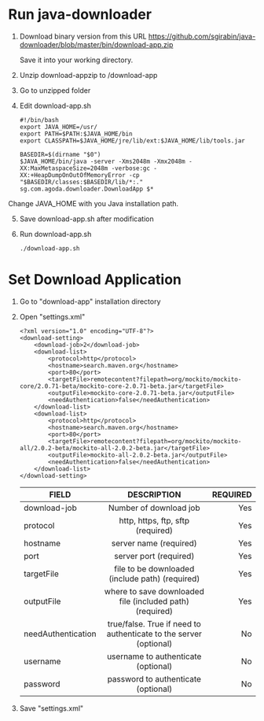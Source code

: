 # Run java-downloader


1. Download binary version from this URL
   https://github.com/sgirabin/java-downloader/blob/master/bin/download-app.zip

   Save it into your working directory.

2. Unzip download-appzip to /download-app

3. Go to unzipped folder 

4. Edit download-app.sh
    ~~~~ 
    #!/bin/bash
    export JAVA_HOME=/usr/
    export PATH=$PATH:$JAVA_HOME/bin
    export CLASSPATH=$JAVA_HOME/jre/lib/ext:$JAVA_HOME/lib/tools.jar

    BASEDIR=$(dirname "$0")
    $JAVA_HOME/bin/java -server -Xms2048m -Xmx2048m -XX:MaxMetaspaceSize=2048m -verbose:gc -XX:+HeapDumpOnOutOfMemoryError -cp "$BASEDIR/classes:$BASEDIR/lib/*:." sg.com.agoda.downloader.DownloadApp $* 
    ~~~~         
        
  Change JAVA_HOME with you Java installation path.

5. Save download-app.sh after modification

6. Run download-app.sh
    ~~~~
    ./download-app.sh
    ~~~~         

# Set Download Application

1. Go to "download-app" installation directory

2. Open "settings.xml"
    ~~~~  
    <?xml version="1.0" encoding="UTF-8"?>
    <download-setting>
        <download-job>2</download-job>
        <download-list>
            <protocol>http</protocol>
            <hostname>search.maven.org</hostname>
            <port>80</port>
            <targetFile>remotecontent?filepath=org/mockito/mockito-core/2.0.71-beta/mockito-core-2.0.71-beta.jar</targetFile>
            <outputFile>mockito-core-2.0.71-beta.jar</outputFile>
            <needAuthentication>false</needAuthentication>
        </download-list>
        <download-list>
            <protocol>http</protocol>
            <hostname>search.maven.org</hostname>
            <port>80</port>
            <targetFile>remotecontent?filepath=org/mockito/mockito-all/2.0.2-beta/mockito-all-2.0.2-beta.jar</targetFile>
            <outputFile>mockito-all-2.0.2-beta.jar</outputFile>
            <needAuthentication>false</needAuthentication>
        </download-list>
    </download-setting>
    ~~~~  
    
    | FIELD         | DESCRIPTION                   | REQUIRED  |
    | ------------- |:-----------------------------:| ---------:|
    | download-job  |  Number of download job       | Yes       | 
    | protocol      |  http, https, ftp, sftp (required)| Yes | 
    | hostname|  server name (required)| Yes | 
    | port|  server port (required)| Yes | 
    | targetFile|  file to be downloaded (include path) (required)| Yes | 
    | outputFile|  where to save downloaded file (included path) (required)| Yes | 
    | needAuthentication |  true/false. True if need to authenticate to the server (optional)| No | 
    | username|  username to authenticate (optional)| No | 
    | password|  password to authenticate (optional) | No | 

3. Save "settings.xml"

